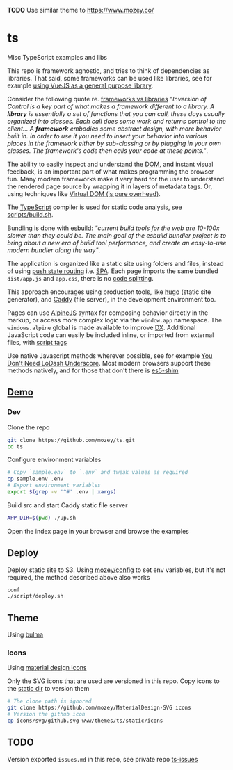 **TODO** Use similar theme to https://www.mozey.co/

# ts

Misc TypeScript examples and libs 

This repo is framework agnostic, and tries to think of dependencies as libraries. That said, some frameworks can be used like libraries, see for example [using VueJS as a general purpose library](https://blog.logrocket.com/use-vue-js-general-purpose-javascript-library).

Consider the following quote re. [frameworks vs libraries](https://martinfowler.com/bliki/InversionOfControl.html) *"Inversion of Control is a key part of what makes a framework different to a library. A **library** is essentially a set of functions that you can call, these days usually organized into classes. Each call does some work and returns control to the client... A **framework** embodies some abstract design, with more behavior built in. In order to use it you need to insert your behavior into various places in the framework either by sub-classing or by plugging in your own classes. The framework's code then calls your code at these points."*.

The ability to easily inspect and understand the [DOM](https://www.w3schools.com/whatis/whatis_htmldom.asp), and instant visual feedback, is an important part of what makes programming the browser fun. Many modern frameworks make it very hard for the user to understand the rendered page source by wrapping it in layers of metadata tags. Or, using techniques like [Virtual DOM (is pure overhead)](https://svelte.dev/blog/virtual-dom-is-pure-overhead).

The [TypeScript](https://www.typescriptlang.org/) compiler is used for static code analysis, see [scripts/build.sh](https://github.com/mozey/ts/blob/main/scripts/build.sh).

Bundling is done with [esbuild](https://esbuild.github.io/): *"current build tools for the web are 10-100x slower than they could be. The main goal of the esbuild bundler project is to bring about a new era of build tool performance, and create an easy-to-use modern bundler along the way"*.

The application is organized like a static site using folders and files, instead of using [push state routing](https://developer.mozilla.org/en-US/docs/Web/API/History/pushState) i.e. [SPA](https://en.wikipedia.org/wiki/Single-page_application). Each page imports the same bundled `dist/app.js` and `app.css`, there is no [code splitting](https://developer.mozilla.org/en-US/docs/Glossary/Code_splitting). 

This approach encourages using production tools, like [hugo](https://gohugo.io/) (static site generator), and [Caddy](https://caddyserver.com/) (file server), in the development environment too.

Pages can use [AlpineJS](https://alpinejs.dev/) syntax for composing behavior directly in the markup, or access more complex logic via the `window.app` namespace. The `windows.alpine` global is made available to improve [DX](https://en.wikipedia.org/wiki/User_experience#Developer_experience). Additional JavaScript code can easily be included inline, or imported from external files, with [script tags](https://www.w3schools.com/tags/tag_script.asp)

Use native Javascript methods wherever possible, see for example [You Don't Need LoDash Underscore](https://github.com/you-dont-need/You-Dont-Need-Lodash-Underscore). Most modern browsers support these methods natively, and for those that don't there is [es5-shim](https://github.com/es-shims/es5-shim)


## [Demo](https://mozey.co/demo/ts)

### Dev

Clone the repo
```bash
git clone https://github.com/mozey/ts.git
cd ts
```

Configure environment variables
```bash
# Copy `sample.env` to `.env` and tweak values as required
cp sample.env .env
# Export environment variables
export $(grep -v '^#' .env | xargs)
```

Build src and start Caddy static file server
```bash
APP_DIR=$(pwd) ./up.sh
```

Open the index page in your browser and browse the examples


## Deploy

Deploy static site to S3. Using [mozey/config](https://github.com/mozey/config) to set env variables, but it's not required, the method described above also works
```bash
conf
./script/deploy.sh
```


## Theme

Using [bulma](https://bulma.io/documentation/) 

### Icons

Using [material design icons](https://materialdesignicons.com/)

Only the SVG icons that are used are versioned in this repo. Copy icons to the [static dir](https://gohugo.io/content-management/static-files/) to version them
```bash
# The clone path is ignored
git clone https://github.com/mozey/MaterialDesign-SVG icons
# Version the github icon
cp icons/svg/github.svg www/themes/ts/static/icons
```


## TODO

Version exported `issues.md` in this repo, see private repo [ts-issues](https://github.com/mozey/ts-issues)

